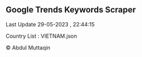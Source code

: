 

## Google Trends Keywords Scraper 
 
Last Update 29-05-2023 , 22:44:15

Country List :
VIETNAM.json



© Abdul Muttaqin 
